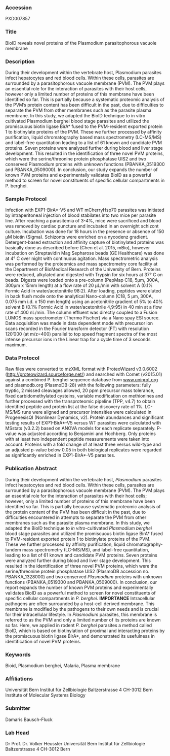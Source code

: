### Accession
PXD007857

### Title
BioID reveals novel proteins of the Plasmodium parasitophorous vacuole membrane

### Description
During their development within the vertebrate host, Plasmodium parasites infect hepatocytes and red blood cells. Within these cells, parasites are surrounded by a parasitophorous vacuole membrane (PVM). The PVM plays an essential role for the interaction of parasites with their host cells, however only a limited number of proteins of this membrane have been identified so far. This is partially because a systematic proteomic analysis of the PVM’s protein content has been difficult in the past, due to difficulties to separate the PVM from other membranes such as the parasite plasma membrane. In this study, we adapted the BioID technique to in vitro cultivated Plasmodium berghei blood stage parasites and utilized the promiscuous biotin ligase BirA* fused to the PVM-resident exported protein 1 to biotinylate proteins of the PVM. These we further processed by affinity purification, liquid chromatography based mass spectrometry (LC-MS/MS) and label-free quantitation leading to a list of 61 known and candidate PVM proteins. Seven proteins were analyzed further during blood and liver stage development. This resulted in the identification of three novel PVM proteins, which were the serine/threonine protein phosphatase UIS2 and two conserved Plasmodium proteins with unknown functions (PBANKA_0519300 and PBANKA_0509000). In conclusion, our study expands the number of known PVM proteins and experimentally validates BioID as a powerful method to screen for novel constituents of specific cellular compartments in P. berghei.

### Sample Protocol
Infection with EXP1-BirA*-V5 and WT mCherryHsp70 parasites was initiated by intraperitoneal injection of blood stabilates into two mice per parasite line. After reaching a parasitemia of 3-4%, mice were sacrificed and blood was removed by cardiac puncture and incubated in an overnight schizont culture. Incubation was done for 18 hours in the presence or absence of 150 µM biotin (Sigma). Schizonts were enriched on a nycodenz gradient. Detergent-based extraction and affinity capture of biotinylated proteins was basically done as described before (Chen et al. 2015, mBio), however incubation on Streptavidin Mag Sepharose beads (GE Healthcare) was done at 4° C over night with continuous agitation. Mass spectrometric analysis was performed by the proteomics and mass spectrometry core facility at the Department of BioMedical Research of the University of Bern. Proteins were reduced, alkylated and digested with Trypsin for six hours at 37° C on beads. Digests were loaded onto a pre-column (PepMap C18, 5µm, 300A, 300µm x 15mm length) at a flow rate of 20 µL/min with solvent A (0.1% Formic Acid in water/acetonitrile 98:2). After loading, peptides were eluted in back flush mode onto the analytical Nano-column (C18, 5 µm, 300A, 0.075 mm i.d. x 150 mm length) using an acetonitrile gradient of 5% to 40% solvent B (0.1% Formic Acid in water/acetonitrile 4,9:95) in 40 min at a flow rate of 400 nL/min. The column effluent was directly coupled to a Fusion LUMOS mass spectrometer (Thermo Fischer) via a Nano spay ESI source. Data acquisition was made in data dependent mode with precursor ion scans recorded in the Fourier transform detector (FT) with resolution 120’000 (at m/z=400) parallel to top speed fragment spectra of the most intense precursor ions in the Linear trap for a cycle time of 3 seconds maximum.

### Data Protocol
Raw files were converted to mzXML format with ProteoWizard v3.0.6002 (http://proteowizard.sourceforge.net/) and searched with Comet (v2015.01) against a combined P. berghei sequence database from www.uniprot.org and plasmodb.org (PlasmoDB-28) with the following parameters: fully tryptic, 2 missed cleavages allowed, 20 ppm precursor mass tolerance, fixed carbidomethylated cysteins, variable modification on methionines and further processed with the transproteomic pipeline (TPP, v4.7) to obtain identified peptide and protein list at the false discovery rate of 1%. LC-MS/MS runs were aligned and precursor intensities were calculated in ProgenesisQI (Nonlinear Dynamics, v2). Protein abundances and significant testing results of EXP1-BirA*-V5 versus WT parasites were calculated with MSstats (v3.2.2) based on ANOVA models for each replicate separately. P-value was adjusted according to Benjamini and Hochberg. Only proteins with at least two independent peptide measurements were taken into account. Proteins with a fold change of at least three versus wild-type and an adjusted p-value below 0.05 in both biological replicates were regarded as significantly enriched in EXP1-BirA*-V5 parasites.

### Publication Abstract
During their development within the vertebrate host, <i>Plasmodium</i> parasites infect hepatocytes and red blood cells. Within these cells, parasites are surrounded by a parasitophorous vacuole membrane (PVM). The PVM plays an essential role for the interaction of parasites with their host cells; however, only a limited number of proteins of this membrane have been identified so far. This is partially because systematic proteomic analysis of the protein content of the PVM has been difficult in the past, due to difficulties encountered in attempts to separate the PVM from other membranes such as the parasite plasma membrane. In this study, we adapted the BioID technique to <i>in vitro</i>-cultivated <i>Plasmodium berghei</i> blood stage parasites and utilized the promiscuous biotin ligase BirA* fused to PVM-resident exported protein 1 to biotinylate proteins of the PVM. These we further processed by affinity purification, liquid chromatography-tandem mass spectrometry (LC-MS/MS), and label-free quantitation, leading to a list of 61 known and candidate PVM proteins. Seven proteins were analyzed further during blood and liver stage development. This resulted in the identification of three novel PVM proteins, which were the serine/threonine protein phosphatase UIS2 (PlasmoDB accession no. PBANKA_1328000) and two conserved <i>Plasmodium</i> proteins with unknown functions (PBANKA_0519300 and PBANKA_0509000). In conclusion, our report expands the number of known PVM proteins and experimentally validates BioID as a powerful method to screen for novel constituents of specific cellular compartments in <i>P.&#xa0;berghei</i>. <b>IMPORTANCE</b> Intracellular pathogens are often surrounded by a host-cell derived membrane. This membrane is modified by the pathogens to their own needs and is crucial for their intracellular lifestyle. In <i>Plasmodium</i> parasites, this membrane is referred to as the PVM and only a limited number of its proteins are known so far. Here, we applied in rodent <i>P.&#xa0;berghei</i> parasites a method called BioID, which is based on biotinylation of proximal and interacting proteins by the promiscuous biotin ligase BirA*, and demonstrated its usefulness in identification of novel PVM proteins.

### Keywords
Bioid, Plasmodium berghei, Malaria, Plasma membrane

### Affiliations
Universität Bern Institut für Zellbiologie Baltzerstrasse 4 CH-3012 Bern
Institute of Molecular Systems Biology

### Submitter
Damaris Bausch-Fluck

### Lab Head
Dr Prof. Dr. Volker Heussler
Universität Bern Institut für Zellbiologie Baltzerstrasse 4 CH-3012 Bern


